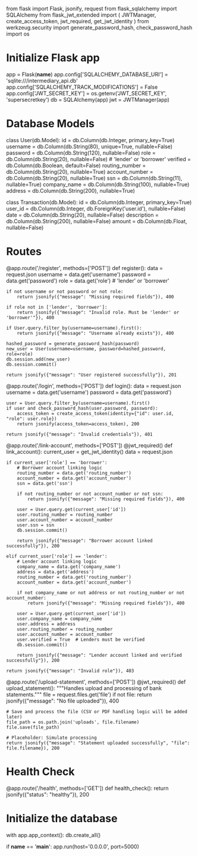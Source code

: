 from flask import Flask, jsonify, request
from flask_sqlalchemy import SQLAlchemy
from flask_jwt_extended import (
    JWTManager,
    create_access_token,
    jwt_required,
    get_jwt_identity
)
from werkzeug.security import generate_password_hash, check_password_hash
import os

# Initialize Flask app
app = Flask(__name__)
app.config['SQLALCHEMY_DATABASE_URI'] = 'sqlite:///intermediary_api.db'
app.config['SQLALCHEMY_TRACK_MODIFICATIONS'] = False
app.config['JWT_SECRET_KEY'] = os.getenv('JWT_SECRET_KEY', 'supersecretkey')
db = SQLAlchemy(app)
jwt = JWTManager(app)

# Database Models
class User(db.Model):
    id = db.Column(db.Integer, primary_key=True)
    username = db.Column(db.String(80), unique=True, nullable=False)
    password = db.Column(db.String(120), nullable=False)
    role = db.Column(db.String(20), nullable=False)  # 'lender' or 'borrower'
    verified = db.Column(db.Boolean, default=False)
    routing_number = db.Column(db.String(20), nullable=True)
    account_number = db.Column(db.String(20), nullable=True)
    ssn = db.Column(db.String(11), nullable=True)
    company_name = db.Column(db.String(100), nullable=True)
    address = db.Column(db.String(200), nullable=True)

class Transaction(db.Model):
    id = db.Column(db.Integer, primary_key=True)
    user_id = db.Column(db.Integer, db.ForeignKey('user.id'), nullable=False)
    date = db.Column(db.String(20), nullable=False)
    description = db.Column(db.String(200), nullable=False)
    amount = db.Column(db.Float, nullable=False)

# Routes
@app.route('/register', methods=['POST'])
def register():
    data = request.json
    username = data.get('username')
    password = data.get('password')
    role = data.get('role')  # 'lender' or 'borrower'

    if not username or not password or not role:
        return jsonify({"message": "Missing required fields"}), 400

    if role not in ['lender', 'borrower']:
        return jsonify({"message": "Invalid role. Must be 'lender' or 'borrower'"}), 400

    if User.query.filter_by(username=username).first():
        return jsonify({"message": "Username already exists"}), 400

    hashed_password = generate_password_hash(password)
    new_user = User(username=username, password=hashed_password, role=role)
    db.session.add(new_user)
    db.session.commit()

    return jsonify({"message": "User registered successfully"}), 201

@app.route('/login', methods=['POST'])
def login():
    data = request.json
    username = data.get('username')
    password = data.get('password')

    user = User.query.filter_by(username=username).first()
    if user and check_password_hash(user.password, password):
        access_token = create_access_token(identity={"id": user.id, "role": user.role})
        return jsonify(access_token=access_token), 200

    return jsonify({"message": "Invalid credentials"}), 401

@app.route('/link-account', methods=['POST'])
@jwt_required()
def link_account():
    current_user = get_jwt_identity()
    data = request.json

    if current_user['role'] == 'borrower':
        # Borrower account linking logic
        routing_number = data.get('routing_number')
        account_number = data.get('account_number')
        ssn = data.get('ssn')

        if not routing_number or not account_number or not ssn:
            return jsonify({"message": "Missing required fields"}), 400

        user = User.query.get(current_user['id'])
        user.routing_number = routing_number
        user.account_number = account_number
        user.ssn = ssn
        db.session.commit()

        return jsonify({"message": "Borrower account linked successfully"}), 200

    elif current_user['role'] == 'lender':
        # Lender account linking logic
        company_name = data.get('company_name')
        address = data.get('address')
        routing_number = data.get('routing_number')
        account_number = data.get('account_number')

        if not company_name or not address or not routing_number or not account_number:
            return jsonify({"message": "Missing required fields"}), 400

        user = User.query.get(current_user['id'])
        user.company_name = company_name
        user.address = address
        user.routing_number = routing_number
        user.account_number = account_number
        user.verified = True  # Lenders must be verified
        db.session.commit()

        return jsonify({"message": "Lender account linked and verified successfully"}), 200

    return jsonify({"message": "Invalid role"}), 403

@app.route('/upload-statement', methods=['POST'])
@jwt_required()
def upload_statement():
    """Handles upload and processing of bank statements."""
    file = request.files.get('file')
    if not file:
        return jsonify({"message": "No file uploaded"}), 400

    # Save and process the file (CSV or PDF handling logic will be added later)
    file_path = os.path.join('uploads', file.filename)
    file.save(file_path)

    # Placeholder: Simulate processing
    return jsonify({"message": "Statement uploaded successfully", "file": file.filename}), 200

# Health Check
@app.route('/health', methods=['GET'])
def health_check():
    return jsonify({"status": "healthy"}), 200

# Initialize the database
with app.app_context():
    db.create_all()

if __name__ == '__main__':
    app.run(host='0.0.0.0', port=5000)
